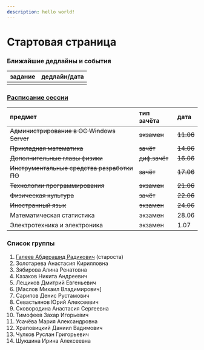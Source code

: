 ```yaml
---
description: hello world!
---
```


# Стартовая страница

### Ближайшие дедлайны и события

| задание | дедлайн/дата |
| :--- | :--- |
|  |  |

### [Расписание сессии](https://itmo.ru/ru/exam/0/M32061/raspisanie_sessii.htm)

| предмет  | тип зачёта | дата |
| :--- | :--- | :--- |
| ~~Администрирование в ОС Windows Server~~ | ~~экзамен~~ | ~~11.06~~ |
| ~~Прикладная математика~~ | ~~зачёт~~ | ~~14.06~~ |
| ~~Дополнительные главы физики~~ | ~~диф.зачёт~~ | ~~16.06~~ |
| ~~Инструментальные средства разработки ПО~~ | ~~зачёт~~ | ~~17.06~~ |
| ~~Технологии программирования~~ | ~~экзамен~~ | ~~21.06~~ |
| ~~Физическая культура~~ | ~~зачёт~~ | ~~22.06~~ |
| ~~Иностранный язык~~ | ~~экзамен~~ | ~~24.06~~ |
| Математическая статистика | экзамен | 28.06 |
| Электротехника и электроника | экзамен | 1.07 |

### Список группы

1. [Галеев Абдерашид Радикович](https://vk.com/grashid) \(староста\) 
2. Золотарева Анастасия Кирилловна 
3. Зябирова Алина Ренатовна 
4. Казаков Никита Андреевич 
5. Лещиков Дмитрий Евгеньевич  
6. \[Маслов Михаил Владимирович\]
7. Сарипов Денис Рустамович 
8. Севастьянов Юрий Алексеевич
9. Сковородина Анастасия Сергеевна
10. Тимофеев Захар Игорьевич 
11. Усачёва Мария Александровна 
12. Храповицкий Даниил Вадимович 
13. Чулков Руслан Григорьевич 
14. Шукшина Ирина Алексеевна

